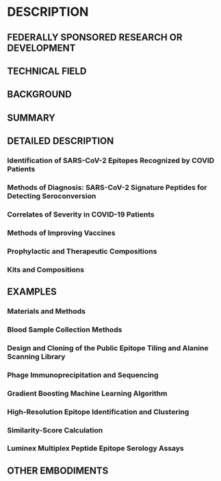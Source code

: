 # DESCRIPTION

## FEDERALLY SPONSORED RESEARCH OR DEVELOPMENT

## TECHNICAL FIELD

## BACKGROUND

## SUMMARY

## DETAILED DESCRIPTION

### Identification of SARS-CoV-2 Epitopes Recognized by COVID Patients

### Methods of Diagnosis: SARS-CoV-2 Signature Peptides for Detecting Seroconversion

### Correlates of Severity in COVID-19 Patients

### Methods of Improving Vaccines

### Prophylactic and Therapeutic Compositions

### Kits and Compositions

## EXAMPLES

### Materials and Methods

### Blood Sample Collection Methods

### Design and Cloning of the Public Epitope Tiling and Alanine Scanning Library

### Phage Immunoprecipitation and Sequencing

### Gradient Boosting Machine Learning Algorithm

### High-Resolution Epitope Identification and Clustering

### Similarity-Score Calculation

### Luminex Multiplex Peptide Epitope Serology Assays

## OTHER EMBODIMENTS

